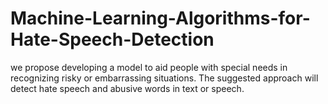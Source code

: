 # Machine-Learning-Algorithms-for-Hate-Speech-Detection
we propose developing a model to aid people with special needs in recognizing risky or embarrassing situations. The suggested approach will detect hate speech and abusive words in text or speech.

